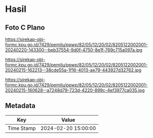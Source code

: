 # Hasil

## Foto C Plano

https://sirekap-obj-formc.kpu.go.id/7429/pemilu/ppwp/82/05/12/20/02/8205122002001-20240220-143300--beb37554-9d0f-4750-8e1f-769c715a097a.jpg

https://sirekap-obj-formc.kpu.go.id/7429/pemilu/ppwp/82/05/12/20/02/8205122002001-20240215-162213--38cde55a-1f16-4013-ae79-443927d32762.jpg

https://sirekap-obj-formc.kpu.go.id/7429/pemilu/ppwp/82/05/12/20/02/8205122002001-20240215-160628--a7248d79-723d-4220-899c-4ef3977ca035.jpg


## Metadata

| Key        | Value               |
| ---------- | ------------------- |
| Time Stamp | 2024-02-20 15:00:00 |



